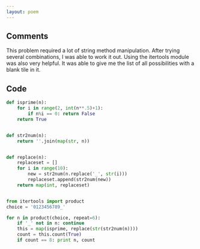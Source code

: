 ```yaml
---
layout: poem
---
```


## Comments

This problem required a lot of string method manipulation. After trying several
combinations, I was able to work it out. Using the itertools module was also
very helpful. It was able to give me the list of all possibilities with a blank
tile in it.

## Code

```python
def isprime(n):
	for i in range(2, int(n**.5)+1):
		if n%i == 0: return False
	return True


def str2num(n):
	return ''.join(map(str, n))


def replace(n):
	replaceset = []
	for i in range(10):
		new = str2num(n.replace('_', str(i)))
		replaceset.append(str2num(new))
	return map(int, replaceset)


from itertools import product
choice = '0123456789_'

for n in product(choice, repeat=6):
	if '_' not in n: continue
	this = map(isprime, replace(str(str2num(n))))
	count = this.count(True)
	if count == 8: print n, count
```
